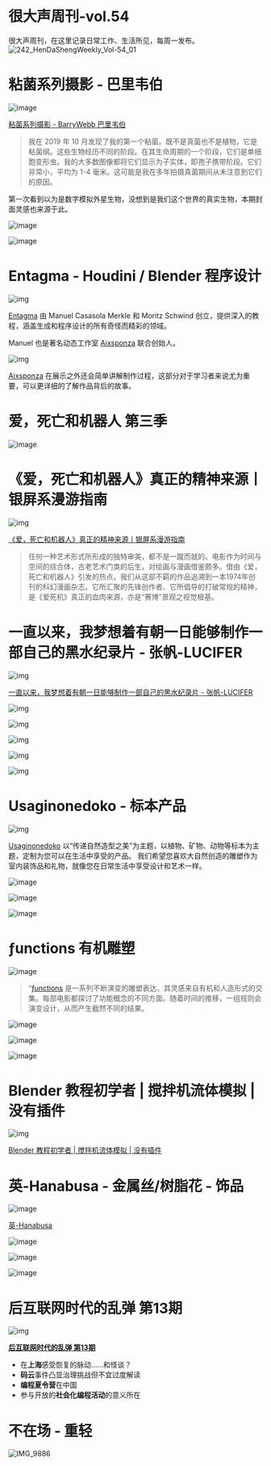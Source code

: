 # 很大声周刊-vol.54
很大声周刊，在这里记录日常工作、生活所见，每周一发布。
![242_HenDaShengWeekly_Vol-54_01](https://user-images.githubusercontent.com/20842136/169704913-f91306c1-3ae1-41c9-b510-6d5a486a18c7.png)


# 粘菌系列摄影 - 巴里韦伯
![image](https://user-images.githubusercontent.com/20842136/169704805-44b6bc6b-087f-4b8b-9ef3-8d85f89ac44b.png)

[粘菌系列摄影 - BarryWebb 巴里韦伯](https://www.barrywebbimages.co.uk/Images/Macro/Slime-Moulds-Myxomycetes/)
> 我在 2019 年 10 月发现了我的第一个粘菌。既不是真菌也不是植物，它是粘菌纲。这些生物经历不同的阶段。在其生命周期的一个阶段，它们是单细胞变形虫。我的大多数图像都将它们显示为子实体，即孢子携带阶段。它们非常小，平均为 1-4 毫米。这可能是我在多年拍摄真菌期间从未注意到它们的原因。

第一次看到以为是数字模拟外星生物，没想到是我们这个世界的真实生物，本期封面灵感也来源于此。

![image](https://user-images.githubusercontent.com/20842136/169704827-9442a32a-0eaa-4766-b671-ad8fe39cf8c7.png)

![image](https://user-images.githubusercontent.com/20842136/169705005-9cb87013-2adc-4f83-aebe-47427f8f5bdd.png)


# Entagma - Houdini / Blender 程序设计
![img](https://user-images.githubusercontent.com/20842136/169702171-6ae3aff2-1076-4684-8d4e-b32650c53d7e.png)

[Entagma](https://entagma.com/#) 由 Manuel Casasola Merkle 和 Moritz Schwind 创立，提供深入的教程，涵盖生成和程序设计的所有奇怪而精彩的领域。

Manuel 也是著名动态工作室 [Aixsponza](https://aixsponza.com/) 联合创始人。

![img](https://user-images.githubusercontent.com/20842136/169702143-c0b7e5af-b653-4c6c-a2a3-c967617e2a33.png)

[Aixsponza](https://aixsponza.com/) 在展示之外还会简单讲解制作过程，这部分对于学习者来说尤为重要，可以更详细的了解作品背后的故事。

# 爱，死亡和机器人 第三季
![image](https://user-images.githubusercontent.com/20842136/169701668-602bd0f8-aa23-4df8-a036-7858be4340fa.png)

# 《爱，死亡和机器人》真正的精神来源丨银屏系漫游指南
![img](https://user-images.githubusercontent.com/20842136/169701738-7ad45445-72a6-45eb-b424-3e5cc545f2ab.png)

 [《爱，死亡和机器人》真正的精神来源丨银屏系漫游指南](https://www.bilibili.com/video/BV1mi4y1M79x?spm_id_from=333.1007.top_right_bar_window_history.content.click)

 > 任何一种艺术形式所形成的独特审美，都不是一蹴而就的。电影作为时间与空间的综合体，古老艺术门类的后生，对绘画与漫画借鉴颇多。借由《爱，死亡和机器人》引发的热点，我们从这部不羁的作品追溯到一本1974年创刊的科幻漫画杂志。它所汇聚的先锋创作者、它所倡导的打破常规的精神，是《爱死机》真正的血肉来源，亦是“赛博”景观之视觉根基。

 # 一直以来，我梦想着有朝一日能够制作一部自己的黑水纪录片 - 张帆-LUCIFER

![img](https://user-images.githubusercontent.com/20842136/169702928-2cd82ee6-f4ac-4341-94f2-48ac6e2131bd.png)

[一直以来，我梦想着有朝一日能够制作一部自己的黑水纪录片 - 张帆-LUCIFER](https://weibo.com/u/page/like/1683849881?layerid=4684004256648841)

![img](https://user-images.githubusercontent.com/20842136/169703059-1f50dddf-0d2b-4f72-b292-a7643e11f794.png)

![img](https://user-images.githubusercontent.com/20842136/169703066-6f176fbc-d86f-4a2e-8af6-3171d531316e.png)

![img](https://user-images.githubusercontent.com/20842136/169703082-a72ba313-768b-4bc8-ba0e-4507fbf399ab.png)

![img](https://user-images.githubusercontent.com/20842136/169703100-8db1026a-4451-46ff-a31f-a95f82eb30f2.png)

![img](https://user-images.githubusercontent.com/20842136/169703111-8d4ab60a-3f91-4e2e-9cd9-f2728b87e607.png)

# Usaginonedoko - 标本产品
![img](https://user-images.githubusercontent.com/20842136/169703570-fff1ca55-fc97-427f-b680-e35cd0db1149.png)

[Usaginonedoko](http://usaginonedoko.net/) 以“传递自然造型之美”为主题，以植物、矿物、动物等标本为主题，定制为您可以在生活中享受的产品。
我们希望您喜欢大自然创造的雕塑作为室内装饰品和礼物，就像您在日常生活中享受设计和艺术一样。

![image](https://user-images.githubusercontent.com/20842136/169703536-10d004af-2635-4d9a-accc-760b225528f8.png)

![image](https://user-images.githubusercontent.com/20842136/169703616-86a0acba-13b0-4129-a23b-84ab2c0a7b33.png)

![image](https://user-images.githubusercontent.com/20842136/169703631-fccedd9d-d4bc-4d6e-8cc2-3d9628701505.png)

# ƒunctions 有机雕塑
![image](https://user-images.githubusercontent.com/20842136/169704570-aee6af4b-41f0-40c1-9146-bc3d3ee7cd9e.png)

> “[ƒunctions](https://www.functions.art/) 是一系列不断演变的雕塑表达，其灵感来自有机和人造形式的交集。每部电影都探讨了功能概念的不同方面。随着时间的推移，一组规则会演变设计，从而产生截然不同的结果。

![image](https://user-images.githubusercontent.com/20842136/169704583-aab03800-ce45-4339-9558-01134c4de8fc.png)

![image](https://user-images.githubusercontent.com/20842136/169704613-7012c341-9a9b-4052-b491-48ad0a158005.png)

![image](https://user-images.githubusercontent.com/20842136/169704642-a5089439-ec9a-4215-9e3b-1586a82569d9.png)

# Blender 教程初学者 | 搅拌机流体模拟 | 没有插件
![img](https://user-images.githubusercontent.com/20842136/169705661-c463093a-aa1a-4c89-b4ce-1589cf7fcddb.png)

[Blender 教程初学者 | 搅拌机流体模拟 | 没有插件](https://www.youtube.com/watch?v=6bPitW6kEas)

# 英-Hanabusa - 金属丝/树脂花 - 饰品
![image](https://user-images.githubusercontent.com/20842136/169705492-7cc5eba4-6a6f-4dc0-9c36-5e3297ef4d6e.png)

[英-Hanabusa](https://www.instagram.com/hanabusa087/)

![image](https://user-images.githubusercontent.com/20842136/169705562-30f9b2a6-d38f-4dc6-8d53-0134a1943d9b.png)

![image](https://user-images.githubusercontent.com/20842136/169705585-5380b2a4-d0ea-4cd6-9ee1-8c46062d7942.png)

![image](https://user-images.githubusercontent.com/20842136/169705610-066f926f-7797-4536-bb82-10ab5f0c7a83.png)

# 后互联网时代的乱弹 第13期
![img](https://user-images.githubusercontent.com/20842136/169703668-af626254-7778-471f-8308-44c088b98897.png)

**[后互联网时代的乱弹 第13期](https://www.bilibili.com/video/BV1KF411j7tP?spm_id_from=444.41.list.card_archive.click)**

- 在**上海**感受恢复的脉动......和怪谈？
- **码云**事件凸显治理挑战但不宜过度解读
- **编程夏令营**在中国
- 参与开放的**社会化编程活动**的意义所在

# 不在场 - 重轻
![IMG_9886](https://user-images.githubusercontent.com/20842136/169703871-406a92b7-868b-4d9a-91a6-880581fdd380.JPG)








